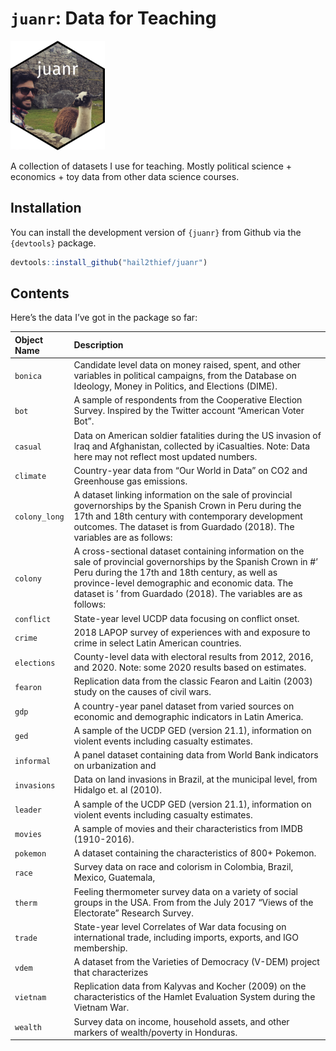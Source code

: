 
# `juanr`: Data for Teaching

<img src="temp/sticker.png" width="30%">

A collection of datasets I use for teaching. Mostly political science +
economics + toy data from other data science courses.

## Installation

You can install the development version of `{juanr}` from Github via the
`{devtools}` package.

``` r
devtools::install_github("hail2thief/juanr")
```

## Contents

Here’s the data I’ve got in the package so far:

| **Object Name** | **Description**                                                                                                                                                                                                                                                                           |
|:----------------|:------------------------------------------------------------------------------------------------------------------------------------------------------------------------------------------------------------------------------------------------------------------------------------------|
| `bonica`        | Candidate level data on money raised, spent, and other variables in political campaigns, from the Database on Ideology, Money in Politics, and Elections (DIME).                                                                                                                          |
| `bot`           | A sample of respondents from the Cooperative Election Survey. Inspired by the Twitter account “American Voter Bot”.                                                                                                                                                                       |
| `casual`        | Data on American soldier fatalities during the US invasion of Iraq and Afghanistan, collected by iCasualties. Note: Data here may not reflect most updated numbers.                                                                                                                       |
| `climate`       | Country-year data from “Our World in Data” on CO2 and Greenhouse gas emissions.                                                                                                                                                                                                           |
| `colony_long`   | A dataset linking information on the sale of provincial governorships by the Spanish Crown in Peru during the 17th and 18th century with contemporary development outcomes. The dataset is from Guardado (2018). The variables are as follows:                                            |
| `colony`        | A cross-sectional dataset containing information on the sale of provincial governorships by the Spanish Crown in \#’ Peru during the 17th and 18th century, as well as province-level demographic and economic data. The dataset is ’ from Guardado (2018). The variables are as follows: |
| `conflict`      | State-year level UCDP data focusing on conflict onset.                                                                                                                                                                                                                                    |
| `crime`         | 2018 LAPOP survey of experiences with and exposure to crime in select Latin American countries.                                                                                                                                                                                           |
| `elections`     | County-level data with electoral results from 2012, 2016, and 2020. Note: some 2020 results based on estimates.                                                                                                                                                                           |
| `fearon`        | Replication data from the classic Fearon and Laitin (2003) study on the causes of civil wars.                                                                                                                                                                                             |
| `gdp`           | A country-year panel dataset from varied sources on economic and demographic indicators in Latin America.                                                                                                                                                                                 |
| `ged`           | A sample of the UCDP GED (version 21.1), information on violent events including casualty estimates.                                                                                                                                                                                      |
| `informal`      | A panel dataset containing data from World Bank indicators on urbanization and                                                                                                                                                                                                            |
| `invasions`     | Data on land invasions in Brazil, at the municipal level, from Hidalgo et. al (2010).                                                                                                                                                                                                     |
| `leader`        | A sample of the UCDP GED (version 21.1), information on violent events including casualty estimates.                                                                                                                                                                                      |
| `movies`        | A sample of movies and their characteristics from IMDB (1910-2016).                                                                                                                                                                                                                       |
| `pokemon`       | A dataset containing the characteristics of 800+ Pokemon.                                                                                                                                                                                                                                 |
| `race`          | Survey data on race and colorism in Colombia, Brazil, Mexico, Guatemala,                                                                                                                                                                                                                  |
| `therm`         | Feeling thermometer survey data on a variety of social groups in the USA. From from the July 2017 “Views of the Electorate” Research Survey.                                                                                                                                              |
| `trade`         | State-year level Correlates of War data focusing on international trade, including imports, exports, and IGO membership.                                                                                                                                                                  |
| `vdem`          | A dataset from the Varieties of Democracy (V-DEM) project that characterizes                                                                                                                                                                                                              |
| `vietnam`       | Replication data from Kalyvas and Kocher (2009) on the characteristics of the Hamlet Evaluation System during the Vietnam War.                                                                                                                                                            |
| `wealth`        | Survey data on income, household assets, and other markers of wealth/poverty in Honduras.                                                                                                                                                                                                 |
